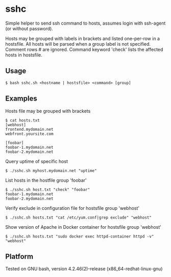 # sshc
Simple helper to send ssh command to hosts, assumes login with ssh-agent (or without password).

Hosts may be grouped with labels in brackets and listed one-per-row in a hostsfile. All hosts will be parsed when a group label is not specified. Comment rows # are ignored.
Command keyword 'check' lists the affected hosts in hostsfile.

## Usage
```
$ bash sshc.sh <hostname | hostsfile> <command> [group]
```

## Examples
Hosts file may be grouped with brackets

```
$ cat hosts.txt
[webhost]
frontend.mydomain.net
webfront.yoursite.com

[foobar]
foobar-1.mydomain.net
foobar-2.mydomain.net
```
Query uptime of specific host

```
$ ./sshc.sh myhost.mydomain.net "uptime"
```
List hosts in the hostfile group 'foobar'

```
$ ./sshc.sh host.txt "check" "foobar"
foobar-1.mydomain.net
foobar-2.mydomain.net
```
Verify exclude in configuration file for hostsfile group 'webhost'

```
$ ./sshc.sh hosts.txt "cat /etc/yum.conf|grep exclude" "webhost"
```

Show version of Apache in Docker container for hostsfile group 'webhost'

```
$ ./sshc.sh hosts.txt "sudo docker exec httpd-container httpd -v" "webhost"
```

## Platform
Tested on GNU bash, version 4.2.46(2)-release (x86_64-redhat-linux-gnu)
